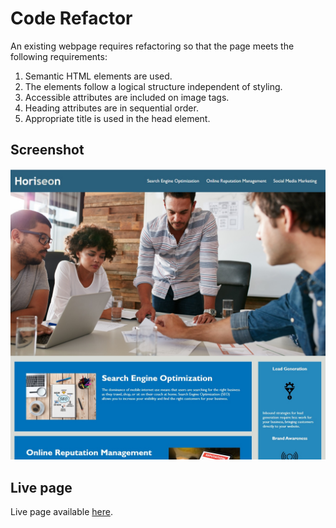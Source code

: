 # Code Refactor

An existing webpage requires refactoring so that the page meets the following requirements:

1. Semantic HTML elements are used.
2. The elements follow a logical structure independent of styling.
3. Accessible attributes are included on image tags.
4. Heading attributes are in sequential order.
5. Appropriate title is used in the head element.

## Screenshot

![Screenshot of the webpage](/assets/images/screenshot.jpg)

## Live page

Live page available [here](https://ross-mc.github.io/code-refactor-horiseon/).